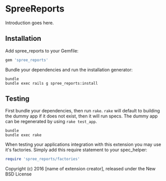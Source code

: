 SpreeReports
============

Introduction goes here.

Installation
------------

Add spree_reports to your Gemfile:

```ruby
gem 'spree_reports'
```

Bundle your dependencies and run the installation generator:

```shell
bundle
bundle exec rails g spree_reports:install
```

Testing
-------

First bundle your dependencies, then run `rake`. `rake` will default to building the dummy app if it does not exist, then it will run specs. The dummy app can be regenerated by using `rake test_app`.

```shell
bundle
bundle exec rake
```

When testing your applications integration with this extension you may use it's factories.
Simply add this require statement to your spec_helper:

```ruby
require 'spree_reports/factories'
```

Copyright (c) 2016 [name of extension creator], released under the New BSD License
